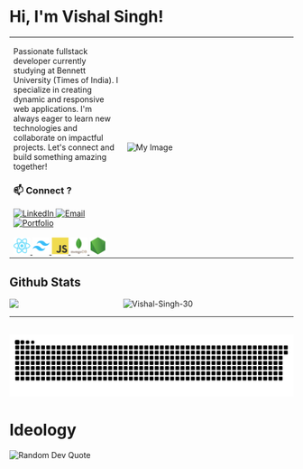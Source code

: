 # Hi, I'm Vishal Singh! 

<table>
  <tr>
    <td style="text-align: left; vertical-align: top; width: 40%;">
      <p>
        Passionate fullstack developer currently studying at Bennett University (Times of India). I specialize in creating dynamic and responsive web applications. I'm always eager to learn new technologies and collaborate on impactful projects. Let's connect and build something amazing together!
      </p>
      <h3>📫 Connect ?</h3>
      <a href="https://www.linkedin.com/in/vishal-singh/">
        <img src="https://img.shields.io/badge/LinkedIn-%230077B5.svg?logo=linkedin&logoColor=white" alt="LinkedIn">
      </a>
      <a href="mailto:e21cseu0670@bennett.edu.in">
        <img src="https://img.shields.io/badge/email-%23EA4335.svg?style=flat&logo=gmail&logoColor=white" alt="Email">
      </a>
      <a href="https://portfoliomugi.framer.ai/page" target="_blank">
        <img src="https://img.shields.io/badge/portfolio-%2312100E.svg?style=flat&logo=e&logoColor=white" alt="Portfolio">
      </a>
      <br><br>
      <a href="https://reactjs.org" target="_blank" rel="noreferrer"> <img src="https://raw.githubusercontent.com/devicons/devicon/master/icons/react/react-original.svg" alt="react" width="30" height="30"/> </a>
      <a href="https://tailwindcss.com" target="_blank" rel="noreferrer"> <img src="https://raw.githubusercontent.com/devicons/devicon/master/icons/tailwindcss/tailwindcss-original.svg" alt="tailwindcss" width="30" height="30"/> </a>
      <a href="https://www.javascript.com" target="_blank" rel="noreferrer"> <img src="https://raw.githubusercontent.com/devicons/devicon/master/icons/javascript/javascript-original.svg" alt="javascript" width="30" height="30"/> </a> 
      <a href="https://www.mongodb.com/" target="_blank" rel="noreferrer"> <img src="https://raw.githubusercontent.com/devicons/devicon/master/icons/mongodb/mongodb-original-wordmark.svg" alt="mongodb" width="30" height="30"/> </a> 
      <a href="https://nodejs.org" target="_blank" rel="noreferrer"> <img src="https://raw.githubusercontent.com/devicons/devicon/master/icons/nodejs/nodejs-original.svg" alt="nodejs" width="30" height="30"/> </a> 
    </td>
    <td style="width: 60%;">
      <img src="https://user-images.githubusercontent.com/74038190/212750155-3ceddfbd-19d3-40a3-87af-8d329c8323c4.gif" alt="My Image" style="max-width: 100%; height: auto; width: 100%;">
    </td>
  </tr>
</table>

<h2> Github Stats </h2> 
<a href="https://github.com/Vishal-Singh-30/github-readme-stats"><img align="left" width="40%" src="https://github-readme-stats.vercel.app/api/top-langs/?username=Vishal-Singh-30&layout=compact&theme=tokyonight" /></a>
<img width="55%" src="https://github-readme-streak-stats.herokuapp.com/?user=Vishal-Singh-30&theme=tokyonight" alt="Vishal-Singh-30" />
<br/>

----
<br clear="both">
<img src="https://raw.githubusercontent.com/Zangetsu11/Zangetsu11/output/snake.svg" alt="Snake animation" />

# Ideology
<img src="https://i.imgur.com/v00J3Kt.jpeg" alt="Random Dev Quote" width="400" align="justify">
